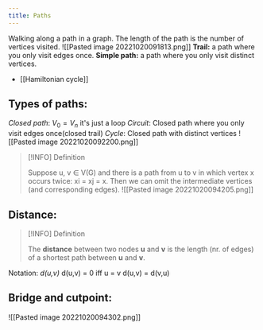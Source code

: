 ```yaml
---
title: Paths
---
```

Walking along a path in a graph. The length of the path is the number of vertices visited.
![[Pasted image 20221020091813.png]]
**Trail:** a path where you only visit edges once.
**Simple path:** a path where you only visit distinct vertices.

- [[Hamiltonian cycle]]

## Types of paths:
*Closed path*: $V_{0}=V_{n}$ it's just a loop 
*Circuit*: Closed path where you only visit edges once(closed trail) 
*Cycle*: Closed path with distinct vertices
![[Pasted image 20221020092200.png]]
> [!INFO] Definition 
> 
> Suppose u, v ∈ V(G) and there is a path from u to v in which vertex x occurs twice: xi = xj = x. Then we can omit the intermediate vertices (and corresponding edges).
> ![[Pasted image 20221020094205.png]]

## Distance:
> [!INFO] Definition 
> 
> The **distance** between two nodes **u** and **v** is the length (nr. of edges) of a shortest path between **u** and **v**.

Notation: *d(u,v)*
d(u,v) = 0 iff u = v
d(u,v) = d(v,u)

## Bridge and cutpoint:
![[Pasted image 20221020094302.png]]

